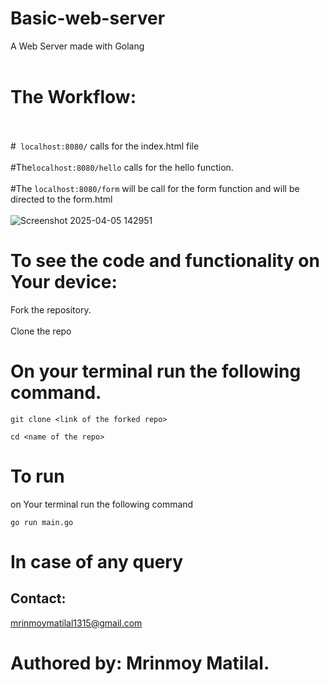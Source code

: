 # Basic-web-server
A Web Server made with Golang
<br></br>
# The Workflow:
<br></br>
#``` localhost:8080/``` calls for the index.html file
<br></br>
#The```localhost:8080/hello``` calls for the hello function.
<br></br>
#The ```localhost:8080/form``` will be call for the form function and will be directed to the form.html
<br></br>
![Screenshot 2025-04-05 142951](https://github.com/user-attachments/assets/a9121c2b-dd2f-482f-b62b-80d02a06c5d5)
# To see the code and functionality on Your device:
Fork the repository.
<br></br>
Clone the repo
# On your terminal run the following command.
```
git clone <link of the forked repo>

cd <name of the repo>
```
# To run 
on Your terminal run the following command
```
go run main.go
```
# In case of any query
## Contact:
mrinmoymatilal1315@gmail.com
# Authored by: Mrinmoy Matilal.



